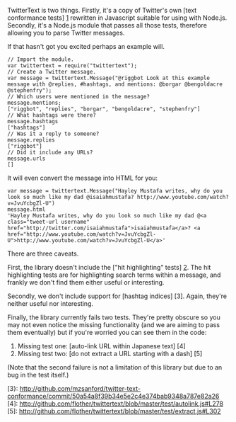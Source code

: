 TwitterText is two things.  Firstly, it's a copy of Twitter's own [text conformance tests] [1] rewritten in Javascript suitable for using with Node.js.  Secondly, it's a Node.js module that passes all those tests, therefore allowing you to parse Twitter messages.

If that hasn't got you excited perhaps an example will.

    // Import the module.
    var twittertext = require("twittertext");
    // Create a Twitter message.
    var message = twittertext.Message("@riggbot Look at this example message with @replies, #hashtags, and mentions: @borgar @bengoldacre @stephenfry");
    // Which users were mentioned in the message?
    message.mentions;
    ["riggbot", "replies", "borgar", "bengoldacre", "stephenfry"]
    // What hashtags were there?
    message.hashtags
    ["hashtags"]
    // Was it a reply to someone?
    message.replies
    ["riggbot"]
    // Did it include any URLs?
    message.urls
    []

It will even convert the message into HTML for you:

    var message = twittertext.Message("Hayley Mustafa writes, why do you look so much like my dad @isaiahmustafa? http://www.youtube.com/watch?v=JvuYcbgZl-U")
    message.html
    'Hayley Mustafa writes, why do you look so much like my dad @<a class="tweet-url username" href="http://twitter.com/isaiahmustafa">isaiahmustafa</a>? <a href="http://www.youtube.com/watch?v=JvuYcbgZl-U">http://www.youtube.com/watch?v=JvuYcbgZl-U</a>'

There are three caveats.

First, the library doesn't include the ["hit highlighting" tests] [2].  The hit highlighting tests are for highlighting search terms within a message, and frankly we don't find them either useful or interesting.

Secondly, we don't include support for [hashtag indices] [3].  Again, they're neither useful nor interesting.

Finally, the library currently fails two tests.  They're pretty obscure so you may not even notice the missing functionality (and we are aiming to pass them eventually) but if you're worried you can see them in the code:

1. Missing test one: [auto-link URL within Japanese text] [4]
2. Missing test two: [do not extract a URL starting with a dash] [5]

(Note that the second failure is not a limitation of this library but due to an bug in the test itself.)

[1]: http://github.com/mzsanford/twitter-text-conformance
[2]: http://github.com/mzsanford/twitter-text-conformance/blob/master/hit_highlighting.yml
[3}: http://github.com/mzsanford/twitter-text-conformance/commit/50a54a8f39b34e5e2c4e374bab9348a787e82a26
[4]: http://github.com/flother/twittertext/blob/master/test/autolink.js#L278
[5]: http://github.com/flother/twittertext/blob/master/test/extract.js#L302

